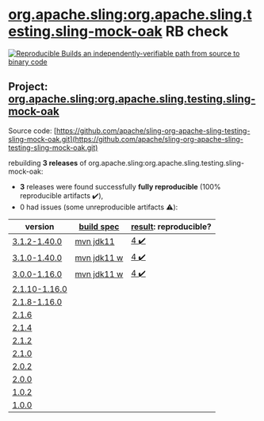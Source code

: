 [org.apache.sling:org.apache.sling.testing.sling-mock-oak](https://search.maven.org/artifact/org.apache.sling/org.apache.sling.testing.sling-mock-oak/) RB check
=======

[![Reproducible Builds](https://reproducible-builds.org/images/logos/rb.svg) an independently-verifiable path from source to binary code](https://reproducible-builds.org/)

## Project: [org.apache.sling:org.apache.sling.testing.sling-mock-oak](https://search.maven.org/artifact/org.apache.sling/org.apache.sling.testing.sling-mock-oak/)

Source code: [https://github.com/apache/sling-org-apache-sling-testing-sling-mock-oak.git](https://github.com/apache/sling-org-apache-sling-testing-sling-mock-oak.git)

rebuilding **3 releases** of org.apache.sling:org.apache.sling.testing.sling-mock-oak:
- **3** releases were found successfully **fully reproducible** (100% reproducible artifacts :heavy_check_mark:),
- 0 had issues (some unreproducible artifacts :warning:):

| version | [build spec](BUILDSPEC.md) | [result](https://reproducible-builds.org/docs/jvm/): reproducible? |
| -- | --------- | ------ |
| [3.1.2-1.40.0](https://search.maven.org/artifact/org.apache.sling/org.apache.sling.testing.sling-mock-oak/3.1.2-1.40.0/pom) | [mvn jdk11](org.apache.sling.testing.sling-mock-oak-3.1.2-1.40.0.buildspec) | [4 :heavy_check_mark: ](org.apache.sling.testing.sling-mock-oak-3.1.2-1.40.0.buildcompare) |
| [3.1.0-1.40.0](https://search.maven.org/artifact/org.apache.sling/org.apache.sling.testing.sling-mock-oak/3.1.0-1.40.0/pom) | [mvn jdk11 w](org.apache.sling.testing.sling-mock-oak-3.1.0-1.40.0.buildspec) | [4 :heavy_check_mark: ](org.apache.sling.testing.sling-mock-oak-3.1.0-1.40.0.buildcompare) |
| [3.0.0-1.16.0](https://search.maven.org/artifact/org.apache.sling/org.apache.sling.testing.sling-mock-oak/3.0.0-1.16.0/pom) | [mvn jdk11 w](org.apache.sling.testing.sling-mock-oak-3.0.0-1.16.0.buildspec) | [4 :heavy_check_mark: ](org.apache.sling.testing.sling-mock-oak-3.0.0-1.16.0.buildcompare) |
| [2.1.10-1.16.0](https://search.maven.org/artifact/org.apache.sling/org.apache.sling.testing.sling-mock-oak/2.1.10-1.16.0/pom) | | |
| [2.1.8-1.16.0](https://search.maven.org/artifact/org.apache.sling/org.apache.sling.testing.sling-mock-oak/2.1.8-1.16.0/pom) | | |
| [2.1.6](https://search.maven.org/artifact/org.apache.sling/org.apache.sling.testing.sling-mock-oak/2.1.6/pom) | | |
| [2.1.4](https://search.maven.org/artifact/org.apache.sling/org.apache.sling.testing.sling-mock-oak/2.1.4/pom) | | |
| [2.1.2](https://search.maven.org/artifact/org.apache.sling/org.apache.sling.testing.sling-mock-oak/2.1.2/pom) | | |
| [2.1.0](https://search.maven.org/artifact/org.apache.sling/org.apache.sling.testing.sling-mock-oak/2.1.0/pom) | | |
| [2.0.2](https://search.maven.org/artifact/org.apache.sling/org.apache.sling.testing.sling-mock-oak/2.0.2/pom) | | |
| [2.0.0](https://search.maven.org/artifact/org.apache.sling/org.apache.sling.testing.sling-mock-oak/2.0.0/pom) | | |
| [1.0.2](https://search.maven.org/artifact/org.apache.sling/org.apache.sling.testing.sling-mock-oak/1.0.2/pom) | | |
| [1.0.0](https://search.maven.org/artifact/org.apache.sling/org.apache.sling.testing.sling-mock-oak/1.0.0/pom) | | |
